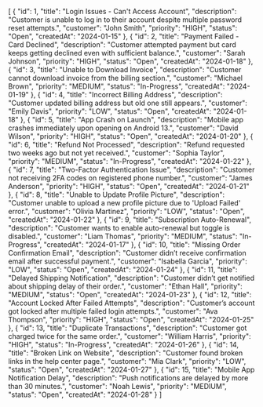 [
  {
    "id": 1,
    "title": "Login Issues - Can't Access Account",
    "description": "Customer is unable to log in to their account despite multiple password reset attempts.",
    "customer": "John Smith",
    "priority": "HIGH",
    "status": "Open",
    "createdAt": "2024-01-15"
  },
  {
    "id": 2,
    "title": "Payment Failed - Card Declined",
    "description": "Customer attempted payment but card keeps getting declined even with sufficient balance.",
    "customer": "Sarah Johnson",
    "priority": "HIGH",
    "status": "Open",
    "createdAt": "2024-01-18"
  },
  {
    "id": 3,
    "title": "Unable to Download Invoice",
    "description": "Customer cannot download invoice from the billing section.",
    "customer": "Michael Brown",
    "priority": "MEDIUM",
    "status": "In-Progress",
    "createdAt": "2024-01-19"
  },
  {
    "id": 4,
    "title": "Incorrect Billing Address",
    "description": "Customer updated billing address but old one still appears.",
    "customer": "Emily Davis",
    "priority": "LOW",
    "status": "Open",
    "createdAt": "2024-01-18"
  },
  {
    "id": 5,
    "title": "App Crash on Launch",
    "description": "Mobile app crashes immediately upon opening on Android 13.",
    "customer": "David Wilson",
    "priority": "HIGH",
    "status": "Open",
    "createdAt": "2024-01-20"
  },
  {
    "id": 6,
    "title": "Refund Not Processed",
    "description": "Refund requested two weeks ago but not yet received.",
    "customer": "Sophia Taylor",
    "priority": "MEDIUM",
    "status": "In-Progress",
    "createdAt": "2024-01-22"
  },
  {
    "id": 7,
    "title": "Two-Factor Authentication Issue",
    "description": "Customer not receiving 2FA codes on registered phone number.",
    "customer": "James Anderson",
    "priority": "HIGH",
    "status": "Open",
    "createdAt": "2024-01-21"
  },
  {
    "id": 8,
    "title": "Unable to Update Profile Picture",
    "description": "Customer unable to upload a new profile picture due to 'Upload Failed' error.",
    "customer": "Olivia Martinez",
    "priority": "LOW",
    "status": "Open",
    "createdAt": "2024-01-22"
  },
  {
    "id": 9,
    "title": "Subscription Auto-Renewal",
    "description": "Customer wants to enable auto-renewal but toggle is disabled.",
    "customer": "Liam Thomas",
    "priority": "MEDIUM",
    "status": "In-Progress",
    "createdAt": "2024-01-17"
  },
  {
    "id": 10,
    "title": "Missing Order Confirmation Email",
    "description": "Customer didn’t receive confirmation email after successful payment.",
    "customer": "Isabella Garcia",
    "priority": "LOW",
    "status": "Open",
    "createdAt": "2024-01-24"
  },
  {
    "id": 11,
    "title": "Delayed Shipping Notification",
    "description": "Customer didn’t get notified about shipping delay of their order.",
    "customer": "Ethan Hall",
    "priority": "MEDIUM",
    "status": "Open",
    "createdAt": "2024-01-23"
  },
  {
    "id": 12,
    "title": "Account Locked After Failed Attempts",
    "description": "Customer’s account got locked after multiple failed login attempts.",
    "customer": "Ava Thompson",
    "priority": "HIGH",
    "status": "Open",
    "createdAt": "2024-01-25"
  },
  {
    "id": 13,
    "title": "Duplicate Transactions",
    "description": "Customer got charged twice for the same order.",
    "customer": "William Harris",
    "priority": "HIGH",
    "status": "In-Progress",
    "createdAt": "2024-01-26"
  },
  {
    "id": 14,
    "title": "Broken Link on Website",
    "description": "Customer found broken links in the help center page.",
    "customer": "Mia Clark",
    "priority": "LOW",
    "status": "Open",
    "createdAt": "2024-01-27"
  },
  {
    "id": 15,
    "title": "Mobile App Notification Delay",
    "description": "Push notifications are delayed by more than 30 minutes.",
    "customer": "Noah Lewis",
    "priority": "MEDIUM",
    "status": "Open",
    "createdAt": "2024-01-28"
  }
]
